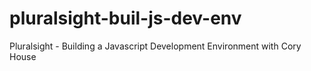 # pluralsight-buil-js-dev-env
Pluralsight - Building a Javascript Development Environment with Cory House
